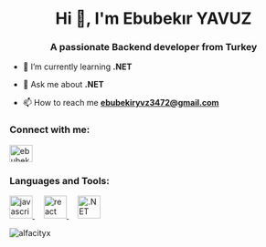 <h1 align="center">Hi 👋, I'm Ebubekır YAVUZ</h1>
<h3 align="center">A passionate Backend developer from Turkey</h3>

- 🌱 I’m currently learning **.NET**

- 💬 Ask me about **.NET**

- 📫 How to reach me **ebubekiryvz3472@gmail.com**

<h3 align="left">Connect with me:</h3>
<p align="left">
<a href="https://www.linkedin.com/in/ebubek%C4%B1ryavuz/" target="blank"><img align="center" src="https://raw.githubusercontent.com/rahuldkjain/github-profile-readme-generator/master/src/images/icons/Social/linked-in-alt.svg" alt="ebubekır yavuz" height="30" width="40" /></a>
</p>

<h3 align="left">Languages and Tools:</h3>
<p align="left">
  <!-- JavaScript Icon -->
  <a href="https://developer.mozilla.org/en-US/docs/Web/JavaScript" target="_blank" rel="noreferrer">
    <img src="https://cdn.simpleicons.org/javascript/F7DF1E" alt="javascript" width="40" height="40"/>
  </a>&nbsp;&nbsp;&nbsp;
  <!-- React Icon -->
  <a href="https://reactjs.org/" target="_blank" rel="noreferrer">
    <img src="https://cdn.simpleicons.org/react/61DAFB" alt="react" width="40" height="40"/>
  </a>&nbsp;&nbsp;&nbsp;
  <!-- .NET Icon -->
  <a href="https://dotnet.microsoft.com/" target="_blank" rel="noreferrer">
    <img src="https://cdn.simpleicons.org/dotnet/512BD4" alt=".NET" width="40" height="40"/>
  </a>
</p>

<p align="left"> <img src="https://komarev.com/ghpvc/?username=alfacityx&label=Profile%20views&color=0e75b6&style=flat" alt="alfacityx" /> </p>
